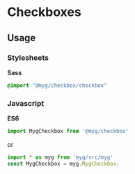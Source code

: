 # Checkboxes

## Usage

### Stylesheets

**Sass**

```sass
@import "@myg/checkbox/checkbox"
```

### Javascript

**ES6**

```js
import MygCheckbox from '@myg/checkbox'
```

or

```js
import * as myg from 'myg/src/myg'
const MygCheckbox = myg.MygCheckbox;
```
